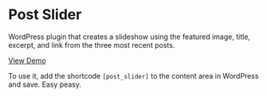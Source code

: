 # Post Slider
WordPress plugin that creates a slideshow using the featured image, title, excerpt, and link from the three most recent posts.

<a href="http://losaidos.com/dev/wpblank/post-slider-demo/" target="_blank">View Demo</a>

To use it, add the shortcode `[post_slider]` to the content area in WordPress and save. Easy peasy.